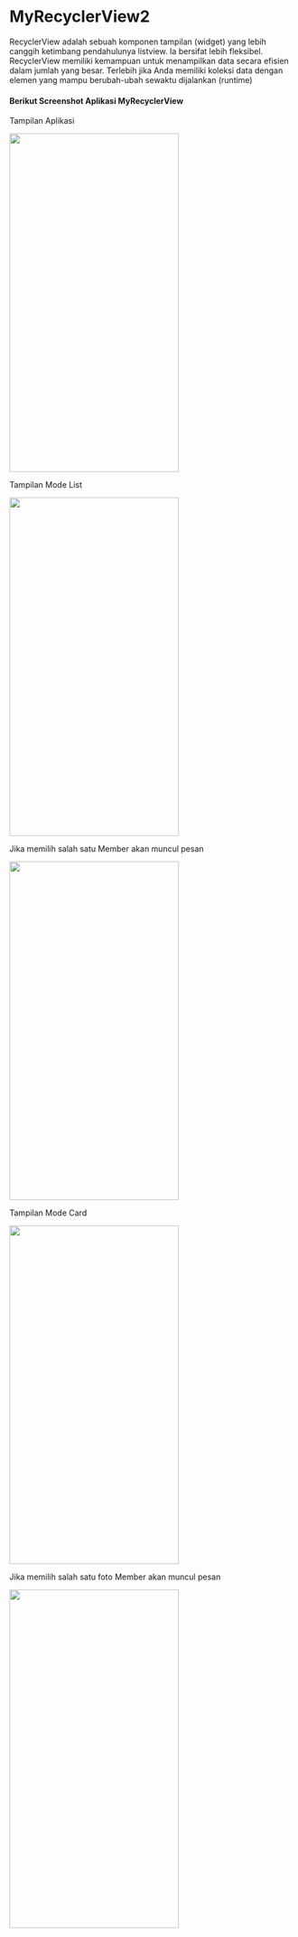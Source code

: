 # MyRecyclerView2

<p>RecyclerView adalah sebuah komponen tampilan (widget) yang lebih canggih ketimbang pendahulunya listview. Ia bersifat lebih fleksibel. RecyclerView memiliki kemampuan untuk menampilkan data secara efisien dalam jumlah yang besar. Terlebih jika Anda memiliki koleksi data dengan elemen yang mampu berubah-ubah sewaktu dijalankan (runtime)</p>

<h4>Berikut Screenshot Aplikasi MyRecyclerView</h4>

<p> Tampilan Aplikasi </p>
<img src="1.jpeg" height="600px" width="300px">

<p>Tampilan Mode List</p>
<img src="2.jpeg" height="600px" width="300px">

<p>Jika memilih salah satu Member akan muncul pesan</p>
<img src="3.jpeg" height="600px" width="300px">

<p>Tampilan Mode Card</p>
<img src="4.jpeg" height="600px" width="300px">

<p>Jika memilih salah satu foto Member akan muncul pesan</p>
<img src="5.jpeg" height="600px" width="300px">



